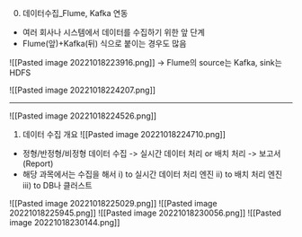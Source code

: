 0. 데이터수집_Flume, Kafka 연동
- 여러 회사나 시스템에서 데이터를 수집하기 위한 앞 단계
- Flume(앞)+Kafka(뒤) 식으로 붙이는 경우도 많음

![[Pasted image 20221018223916.png]]
-> Flume의 source는 Kafka, sink는 HDFS

![[Pasted image 20221018224207.png]]
***

![[Pasted image 20221018224526.png]]

1. 데이터 수집 개요
![[Pasted image 20221018224710.png]]
- 정형/반정형/비정형 데이터 수집 -> 실시간 데이터 처리 or 배치 처리 -> 보고서(Report)
- 해당 과목에서는 수집을 해서
   i) to 실시간 데이터 처리 엔진
   ii) to 배치 처리 엔진
   iii) to DB나 클러스트
   
 ![[Pasted image 20221018225029.png]]
 ![[Pasted image 20221018225945.png]]
 ![[Pasted image 20221018230056.png]]
 ![[Pasted image 20221018230144.png]]
 